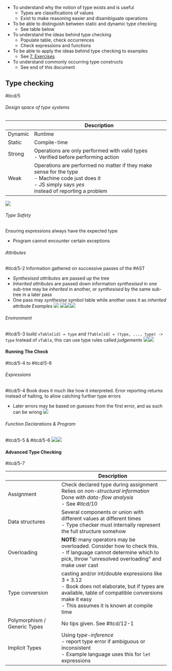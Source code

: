 - To understand why the notion of type exists and is useful
	- Types are classifications of values
	- Exist to make reasoning easier and disambiguate operations
- To be able to distinguish between static and dynamic type checking
	- See table below
- To understand the ideas behind type checking
	- Populate table, check occurrences
	- Check expressions and functions
- To be able to apply the ideas behind type checking to examples
	- See [7. Exercises](7.%20Exercises.md)
- To understand commonly occurring type constructs
	- See end of this document
## Type checking
#itcd/5
###### Design space of type systems

|         | Description                                                                                                                                                   |
| ------- | ------------------------------------------------------------------------------------------------------------------------------------------------------------- |
| Dynamic | Runtime                                                                                                                                                       |
| Static  | Compile-time                                                                                                                                                  |
| Strong  | Operations are only performed with valid types<br>- Verified before performing action                                                                         |
| Weak    | Operations are performed no matter if they make sense for the type<br>- Machine code just does it<br>- JS simply says *yes*<br>instead of reporting a problem |
![](Pasted%20image%2020240319223328.png)
###### Type Safety
Ensuring expressions always have the expected type
- Program cannot encounter certain exceptions
###### Attributes
#itcd/5-2
Information gathered on successive passes of the #AST 
- *Synthesised attributes* are passed up the tree
- *Inherited attributes* are passed down
information *synthesised* in one sub-tree may be *inherited* in another, or *synthesised* by the same sub-tree in a later pass
- One pass may *synthesise* symbol table while another uses it as *inherited* attribute
*Examples*
![](Pasted%20image%2020240319215947.png)
![](Pasted%20image%2020240319220041.png)![](Pasted%20image%2020240319220133.png)![](Pasted%20image%2020240319220224.png)
###### Environment
#itcd/5-3
build `vTable[id] = type` and `fTable[id] = (type, ..., type) -> type`
Instead of `vTable`, this can use type rules called *judgements*
![](Pasted%20image%2020240319222122.png)![](Pasted%20image%2020240319222143.png)
#### Running The Check
#itcd/5-4 to #itcd/5-6
###### Expressions
#itcd/5-4
Book does it much like how it interpreted.
Error reporting returns instead of halting, to allow catching further type errors
- Later errors may be based on guesses from the first error, and as such can be wrong
![](Pasted%20image%2020240319211140.png)
###### Function Declarations & Program
#itcd/5-5 & #itcd/5-6 
![](Pasted%20image%2020240319211927.png)![](Pasted%20image%2020240319212010.png)
#### Advanced Type Checking
#itcd/5-7

|                              | Description                                                                                                                                                                                                |
| ---------------------------- | ---------------------------------------------------------------------------------------------------------------------------------------------------------------------------------------------------------- |
| Assignment                   | Check declared type during assignment<br>Relies on *non-structural information*<br>Done with *data-flow analysis*<br>- See #itcd/10                                                                        |
| Data structures              | Several components or union with different values at different times<br>- Type checker must internally represent the full structure somehow                                                                |
| Overloading                  | **NOTE:** many operators may be overloaded. Consider how to check this.<br>- If language cannot determine which to pick, throw "unresolved overloading" and make user cast                                 |
| Type conversion              | casting and/or int/double expressions like $3+3.12$<br>- Book does not elaborate, but if types are available, table of compatible conversions make it easy<br>  - This assumes it is known at compile time |
| Polymorphism / Generic Types | No tips given. See #itcd/12-1                                                                                                                                                                              |
| Implicit Types               | Using *type-inference*<br>- report type error if ambiguous or inconsistent<br>- Example language uses this for `let` expressions                                                                           |
